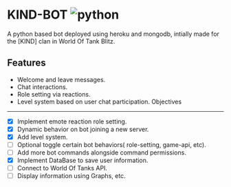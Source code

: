 # KIND-BOT ![python](https://img.shields.io/badge/-python-green)
A python based bot deployed using heroku and mongodb, intially made for the [KIND] clan in World Of Tank Blitz.

Features
--------
- Welcome and leave messages.
- Chat interactions.
- Role setting via reactions.
- Level system based on user chat participation.
Objectives
----
- [x] Implement emote reaction role setting.
- [x] Dynamic behavior on bot joining a new server.
- [x] Add level system.
- [ ] Optional toggle certain bot behaviors( role-setting, game-api, etc).
- [ ] Add more bot commands alongside command permissions.
- [x] Implement DataBase to save user information.
- [ ] Connect to World Of Tanks API.
- [ ] Display information using Graphs, etc.
